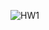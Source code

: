 ![HW1](https://github.com/HuseynGPT/UML-Factory-Metod-Example/assets/131697602/7d2fc7ea-a562-43a1-a5f3-b8a8123bef58)
